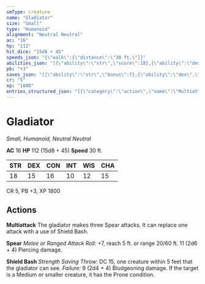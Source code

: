 ```yaml
---
smType: creature
name: "Gladiator"
size: "Small"
type: "Humanoid"
alignment: "Neutral Neutral"
ac: "16"
hp: "112"
hit_dice: "15d8 + 45"
speeds_json: "{\"walk\":{\"distance\":\"30 ft.\"}}"
abilities_json: "[{\"ability\":\"str\",\"score\":18},{\"ability\":\"dex\",\"score\":15},{\"ability\":\"con\",\"score\":16},{\"ability\":\"int\",\"score\":10},{\"ability\":\"wis\",\"score\":12},{\"ability\":\"cha\",\"score\":15}]"
pb: "+3"
saves_json: "[{\"ability\":\"str\",\"bonus\":7},{\"ability\":\"dex\",\"bonus\":5},{\"ability\":\"con\",\"bonus\":6},{\"ability\":\"wis\",\"bonus\":4}]"
cr: "5"
xp: "1800"
entries_structured_json: "[{\"category\":\"action\",\"name\":\"Multiattack\",\"text\":\"The gladiator makes three Spear attacks. It can replace one attack with a use of Shield Bash.\"},{\"category\":\"action\",\"name\":\"Spear\",\"text\":\"*Melee or Ranged Attack Roll:* +7, reach 5 ft. or range 20/60 ft. 11 (2d6 + 4) Piercing damage.\"},{\"category\":\"action\",\"name\":\"Shield Bash\",\"text\":\"*Strength Saving Throw*: DC 15, one creature within 5 feet that the gladiator can see. *Failure:*  9 (2d4 + 4) Bludgeoning damage. If the target is a Medium or smaller creature, it has the Prone condition.\"}]"
---
```


# Gladiator
*Small, Humanoid, Neutral Neutral*

**AC** 16
**HP** 112 (15d8 + 45)
**Speed** 30 ft.

| STR | DEX | CON | INT | WIS | CHA |
| --- | --- | --- | --- | --- | --- |
| 18 | 15 | 16 | 10 | 12 | 15 |

CR 5, PB +3, XP 1800

## Actions

**Multiattack**
The gladiator makes three Spear attacks. It can replace one attack with a use of Shield Bash.

**Spear**
*Melee or Ranged Attack Roll:* +7, reach 5 ft. or range 20/60 ft. 11 (2d6 + 4) Piercing damage.

**Shield Bash**
*Strength Saving Throw*: DC 15, one creature within 5 feet that the gladiator can see. *Failure:*  9 (2d4 + 4) Bludgeoning damage. If the target is a Medium or smaller creature, it has the Prone condition.
